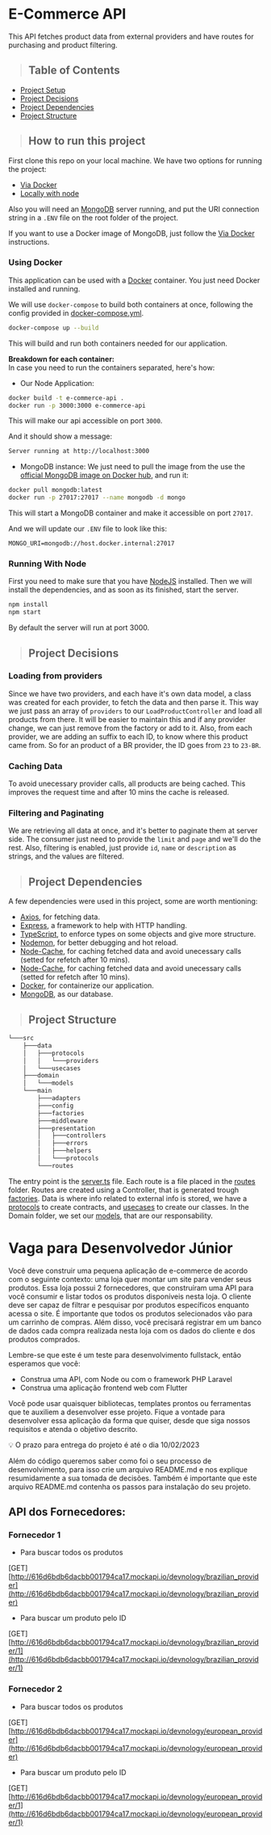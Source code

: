 # E-Commerce API

This API fetches product data from external providers and have routes for purchasing and product filtering.

> ## Table of Contents

- [Project Setup](#project-setup)
- [Project Decisions](#project-decisions)
- [Project Dependencies](#project-dependencies)
- [Project Structure](#project-structure)

> ## How to run this project <a name="project-setup">

First clone this repo on your local machine. 
We have two options for running the project: 
- [Via Docker](#using-docker)
- [Locally with node](#using-node)

Also you will need an [MongoDB](https://www.mongodb.com/docs/manual/installation/) server running, and put the URI connection string in a `.ENV` file on the root folder of the project. 

If you want to use a Docker image of MongoDB, just follow the [Via Docker](#using-docker) instructions.

### Using Docker <a name="using-docker">

This application can be used with a [Docker](https://www.docker.com) container. 
You just need Docker installed and running.

We will use `docker-compose` to build both containers at once,
following the config provided in [docker-compose.yml](./docker-compose.yml).

```bash
docker-compose up --build
```
This will build and run both containers needed for our application. 

<b> Breakdown for each container:</b> <br>
In case you need to run the containers separated, here's how: 

- Our Node Application: 
```bash
docker build -t e-commerce-api .
docker run -p 3000:3000 e-commerce-api
```
This will make our api accessible on port `3000`. 

And it should show a message: 
```bash
Server running at http://localhost:3000
```

- MongoDB instance: 
We just need to pull the image from the use the [official MongoDB image on Docker hub](https://hub.docker.com/_/mongo), and run it: 
```bash
docker pull mongodb:latest
docker run -p 27017:27017 --name mongodb -d mongo
```

This will start a MongoDB container and make it accessible on port `27017`.

And we will update our `.ENV` file to look like this:

```env
MONGO_URI=mongodb://host.docker.internal:27017
```
### Running With Node <a name="using-node">

First you need to make sure that you have [NodeJS](https://nodejs.org) installed.
Then we will install the dependencies, and as soon as its finished, start the server.

```bash
npm install
npm start
```

By default the server will run at port 3000.

> ## Project Decisions <a name="project-decisions"></a>

### Loading from providers

Since we have two providers, and each have it's own data model, a class was created for each provider, to fetch the data and then parse it.
This way we just pass an array of `providers` to our `LoadProductController` and load all products from there.
It will be easier to maintain this and if any provider change, we can just remove from the factory or add to it.
Also, from each provider, we are adding an suffix to each ID, to know where this product came from.
So for an product of a BR provider, the ID goes from `23` to `23-BR`.

### Caching Data

To avoid unecessary provider calls, all products are being cached. 
This improves the request time and after 10 mins the cache is released. 
### Filtering and Paginating

We are retrieving all data at once, and it's better to paginate them at server side.
The consumer just need to provide the `limit` and `page` and we'll do the rest.
Also, filtering is enabled, just provide `id`, `name` or `description` as strings, and the values are filtered.



> ## Project Dependencies <a name="project-dependencies"></a>

A few dependencies were used in this project, some are worth mentioning:

- [Axios](https://axios-http.com), for fetching data.
- [Express](https://expressjs.com), a framework to help with HTTP handling.
- [TypeScript](https://typescriptlang.org), to enforce types on some objects and give more structure.
- [Nodemon](https://nodemon.io), for better debugging and hot reload.
- [Node-Cache](https://github.com/node-cache/node-cache), for caching fetched data and avoid unecessary calls (setted for refetch after 10 mins).
- [Node-Cache](https://github.com/node-cache/node-cache), for caching fetched data and avoid unecessary calls (setted for refetch after 10 mins).
- [Docker](https://www.docker.com), for containerize our application. 
- [MongoDB](https://www.mongodb.com/docs/manual/installation/), as our database.
> ## Project Structure <a name="project-structure"></a>

```bash
└───src
    ├───data
    │   ├───protocols
    │   │   └───providers
    │   └───usecases
    ├───domain
    │   └───models
    └───main
        ├───adapters
        ├───config
        ├───factories
        ├───middleware
        ├───presentation
        │   ├───controllers
        │   ├───errors
        │   ├───helpers
        │   └───protocols
        └───routes
```

The entry point is the [server.ts](./src/main/server.ts) file.
Each route is a file placed in the [routes](./src/main/routes/) folder.
Routes are created using a Controller, that is generated trough [factories](./src/main/factories/).
Data is where info related to external info is stored, we have a [protocols](./src/data/protocols/) to create contracts, and [usecases](./src/data/usecases/) to create our classes.
In the Domain folder, we set our [models](./src/domain/models/), that are our responsability.

# Vaga para Desenvolvedor Júnior

Você deve construir uma pequena aplicação de e-commerce de acordo com o seguinte contexto: uma loja quer montar um site para vender seus produtos. Essa loja possui 2 fornecedores, que construíram uma API para você consumir e listar todos os produtos disponíveis nesta loja. O cliente deve ser capaz de filtrar e pesquisar por produtos específicos enquanto acessa o site. É importante que todos os produtos selecionados vão para um carrinho de compras. Além disso, você precisará registrar em um banco de dados cada compra realizada nesta loja com os dados do cliente e dos produtos comprados.

Lembre-se que este é um teste para desenvolvimento fullstack, então esperamos que você:

- Construa uma API, com Node ou com o framework PHP Laravel
- Construa uma aplicação frontend web com Flutter

Você pode usar quaisquer bibliotecas, templates prontos ou ferramentas que te auxiliem a desenvolver esse projeto. Fique a vontade para desenvolver essa aplicação da forma que quiser, desde que siga nossos requisitos e atenda o objetivo descrito.

<aside>
💡 O prazo para entrega do projeto é até o dia 10/02/2023

</aside>

Além do código queremos saber como foi o seu processo de desenvolvimento, para isso crie um arquivo README.md e nos explique resumidamente a sua tomada de decisões. Também é importante que este arquivo README.md contenha os passos para instalação do seu projeto.

## API dos Fornecedores:

### Fornecedor 1

- Para buscar todos os produtos

[GET] [http://616d6bdb6dacbb001794ca17.mockapi.io/devnology/brazilian_provider](http://616d6bdb6dacbb001794ca17.mockapi.io/devnology/brazilian_provider)

- Para buscar um produto pelo ID

[GET] [http://616d6bdb6dacbb001794ca17.mockapi.io/devnology/brazilian_provider/1](http://616d6bdb6dacbb001794ca17.mockapi.io/devnology/brazilian_provider/1)

### Fornecedor 2

- Para buscar todos os produtos

[GET] [http://616d6bdb6dacbb001794ca17.mockapi.io/devnology/european_provider](http://616d6bdb6dacbb001794ca17.mockapi.io/devnology/european_provider)

- Para buscar um produto pelo ID

[GET] [http://616d6bdb6dacbb001794ca17.mockapi.io/devnology/european_provider/1](http://616d6bdb6dacbb001794ca17.mockapi.io/devnology/european_provider/1)
